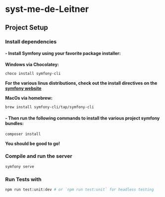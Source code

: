 # syst-me-de-Leitner


## Project Setup





### Install dependencies

#### - Install Symfony using your favorite package installer:

**Windows via Chocolatey:**
```sh
choco install symfony-cli
```

**For the various linus distributions, check out the install directives on the [symfony website](https://symfony.com/download)**

**MacOs via homebrew:**
```sh
brew install symfony-cli/tap/symfony-cli
```


#### - Then run the following commands to install the various project symfony bundles:
```sh
composer install
```
**You should be good to go!**


### Compile and run the server

```sh
symfony serve
```

### Run Tests with

```sh
npm run test:unit:dev # or `npm run test:unit` for headless testing
```


